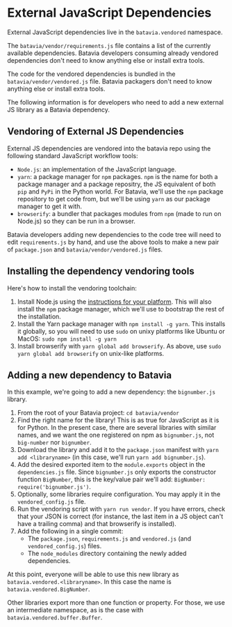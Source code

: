 External JavaScript Dependencies
================================

External JavaScript dependencies live in the `batavia.vendored` namespace. 

The `batavia/vendor/requirements.js` file contains a list of the currently
available dependencies. Batavia developers consuming already vendored
dependencies don't need to know anything else or install extra tools.

The code for the vendored dependencies is bundled in the
`batavia/vendor/vendored.js` file. Batavia packagers don't need to know anything
else or install extra tools.

The following information is for developers who need to add a new external JS
library as a Batavia dependency.


Vendoring of External JS Dependencies
-------------------------------------

External JS dependencies are vendored into the batavia repo using the following
standard JavaScript workflow tools:

  - `Node.js`: an implementation of the JavaScript language.
  - `yarn`: a package manager for `npm` packages. `npm` is the name for both a
     package manager and a package repositry, the JS equivalent of both `pip`
     and `PyPi` in the Python world. For Batavia, we'll use the `npm` package
     repository to get code from, but we'll be using `yarn` as our package
     manager to get it with.
  - `browserify`: a bundler that packages modules from `npm` (made to run on
     Node.js) so they can be run in a browser.

Batavia developers adding new dependencies to the code tree will need to edit
`requirements.js` by hand, and use the above tools to make a new pair of
`package.json` and `batavia/vendor/vendored.js` files.

Installing the dependency vendoring tools
-----------------------------------------

Here's how to install the vendoring toolchain:

  1. Install Node.js using the [instructions for your platform](https://nodejs.org/en/download/package-manager/).
     This will also install the `npm` package manager, which we'll use
     to bootstrap the rest of the installation.
  1. Install the Yarn package manager with `npm install -g yarn`. This installs it
     globally, so you will need to use `sudo` on unixy platforms like Ubuntu or
     MacOS: `sudo npm install -g yarn`
  1. Install browserify with `yarn global add browserify`. As above, use
     `sudo yarn global add browserify` on unix-like platforms.

Adding a new dependency to Batavia
----------------------------------

In this example, we're going to add a new dependency: the `bignumber.js` library.

1. From the root of your Batavia project: `cd batavia/vendor`
1. Find the right name for the library! This is as true for JavaScript as it is
   for Python. In the present case, there are several libraries with similar names,
   and we want the one registered on npm as `bignumber.js`, not `big-number` nor `bignumber`.
1. Download the library and add it to the `package.json` manifest with `yarn add <libraryname>`
   (in this case, we'll run `yarn add bignumber.js`).
1. Add the desired exported item to the `module.exports` object in the `dependencies.js`
   file. Since `bignumber.js` only exports the constructor function `BigNumber`, this is
   the key/value pair we'll add: `BigNumber: require('bignumber.js')`.
1. Optionally, some libraries require configuration. You may apply it in the `vendored_config.js` file.
1. Run the vendoring script with `yarn run vendor`. If you have errors, check
   that your JSON is correct (for instance, the last item in a JS object can't
   have a trailing comma) and that browserify is installed).
1. Add the following in a single commit:
   - The `package.json`, `requirements.js` and `vendored.js` (and `vendored_config.js`) files.
   - The `node_modules` directory containing the newly added dependencies.

At this point, everyone will be able to use this new library as
`batavia.vendored.<libraryname>`. In this case the name is `batavia.vendored.BigNumber`.

Other libraries export more than one function or property. For those, we use an intermediate
namespace, as is the case with `batavia.vendored.buffer.Buffer`.
